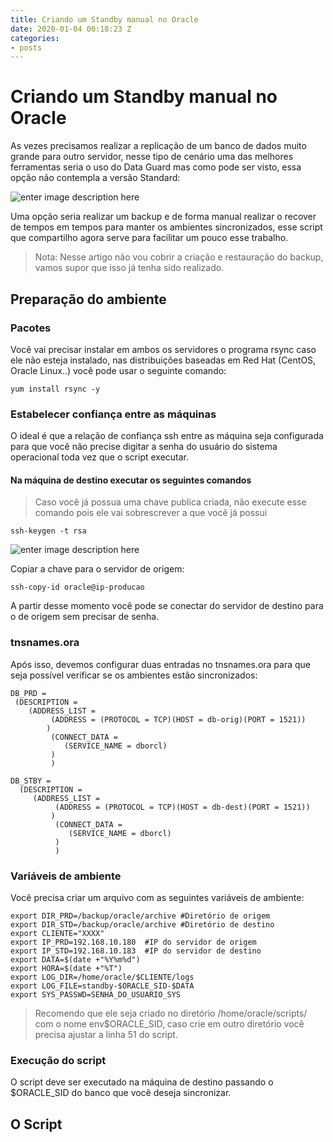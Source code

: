 ```yaml
---
title: Criando um Standby manual no Oracle
date: 2020-01-04 00:18:23 Z
categories:
- posts
---
```




# Criando um Standby manual no Oracle

As vezes precisamos realizar a replicação de um banco de dados muito grande para outro servidor, nesse tipo de cenário uma das melhores ferramentas seria o uso do Data Guard mas como pode ser visto, essa opção não contempla a versão Standard:

![enter image description here](https://i.imgur.com/oM9FyCM.png)

Uma opção seria realizar um backup e de forma manual realizar o recover de tempos em tempos para manter os ambientes sincronizados, esse script que compartilho agora serve para facilitar um pouco esse trabalho.

> Nota: Nesse artigo não vou cobrir a criação e restauração do backup, vamos supor que isso já tenha sido realizado.

## Preparação do ambiente

### Pacotes
Você vai precisar instalar em ambos os servidores o programa rsync caso ele não esteja instalado, nas distribuições baseadas em Red Hat (CentOS, Oracle Linux..) você pode usar o seguinte comando:

    yum install rsync -y

### Estabelecer confiança entre as máquinas

O ideal é que a relação de confiança ssh entre as máquina seja configurada para que você não precise digitar a senha do usuário do sistema operacional toda vez que o script executar.

#### Na máquina de destino executar os seguintes comandos
>Caso você já possua uma chave publica criada, não execute esse comando pois ele vai sobrescrever a que você já possui

    ssh-keygen -t rsa   
    
   ![enter image description here](https://i.imgur.com/6AgOT0r.png)

Copiar a chave para o servidor de origem:

    ssh-copy-id oracle@ip-producao 
A partir desse momento você pode se conectar do servidor de destino para o de origem sem precisar de senha.

### tnsnames.ora
Após isso, devemos configurar duas entradas no tnsnames.ora para que seja possível verificar se os ambientes estão sincronizados:

    DB_PRD =
     (DESCRIPTION = 
        (ADDRESS_LIST =
             (ADDRESS = (PROTOCOL = TCP)(HOST = db-orig)(PORT = 1521))
    	    )
    	     (CONNECT_DATA =
    	        (SERVICE_NAME = dborcl)
    		 )
    		 )
    		 
    DB_STBY =
      (DESCRIPTION = 
         (ADDRESS_LIST =
              (ADDRESS = (PROTOCOL = TCP)(HOST = db-dest)(PORT = 1521))
    	     )
    	      (CONNECT_DATA =
    	         (SERVICE_NAME = dborcl)
    		  )
    		  )


### Variáveis de ambiente

Você precisa criar um arquivo com as seguintes variáveis de ambiente:

    export DIR_PRD=/backup/oracle/archive #Diretório de origem
    export DIR_STD=/backup/oracle/archive #Diretório de destino
    export CLIENTE="XXXX"
    export IP_PRD=192.168.10.180  #IP do servidor de origem
    export IP_STD=192.168.10.183  #IP do servidor de destino
    export DATA=$(date +"%Y%m%d")
    export HORA=$(date +"%T")
    export LOG_DIR=/home/oracle/$CLIENTE/logs
    export LOG_FILE=standby-$ORACLE_SID-$DATA
    export SYS_PASSWD=SENHA_DO_USUARIO_SYS
   
> Recomendo que ele seja criado no diretório /home/oracle/scripts/ com o nome env$ORACLE_SID, caso crie em outro diretório você precisa ajustar a linha 51 do script.

### Execução do script
O script deve ser executado na máquina de destino passando o $ORACLE_SID do banco que você deseja sincronizar.


## O Script

<script charset="UTF-8" src="https://gist-it.appspot.com/github.com/adrianotanaka/scripts/blob/master/oracle/standby.sh?footer=minimal"></script>
